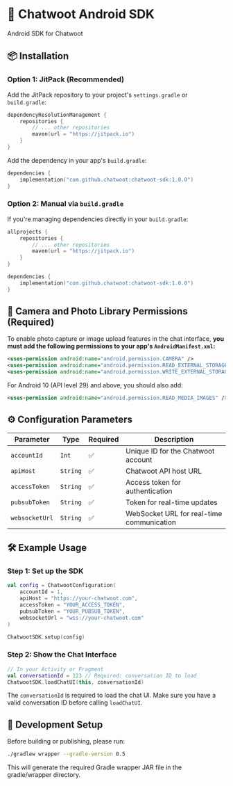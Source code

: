 # 💬 Chatwoot Android SDK

Android SDK for Chatwoot

## 📦 Installation

### Option 1: JitPack (Recommended)

Add the JitPack repository to your project's `settings.gradle` or `build.gradle`:

```kotlin
dependencyResolutionManagement {
    repositories {
        // ... other repositories
        maven(url = "https://jitpack.io")
    }
}
```

Add the dependency in your app's `build.gradle`:

```kotlin
dependencies {
    implementation("com.github.chatwoot:chatwoot-sdk:1.0.0")
}
```

### Option 2: Manual via `build.gradle`

If you're managing dependencies directly in your `build.gradle`:

```kotlin
allprojects {
    repositories {
        // ... other repositories
        maven(url = "https://jitpack.io")
    }
}

dependencies {
    implementation("com.github.chatwoot:chatwoot-sdk:1.0.0")
}
```

## 📸 Camera and Photo Library Permissions (Required)

To enable photo capture or image upload features in the chat interface, **you must add the following permissions to your app's `AndroidManifest.xml`:**

```xml
<uses-permission android:name="android.permission.CAMERA" />
<uses-permission android:name="android.permission.READ_EXTERNAL_STORAGE" />
<uses-permission android:name="android.permission.WRITE_EXTERNAL_STORAGE" />
```

For Android 10 (API level 29) and above, you should also add:

```xml
<uses-permission android:name="android.permission.READ_MEDIA_IMAGES" />
```

## ⚙️ Configuration Parameters

| Parameter        | Type      | Required | Description                                 |
|-----------------|-----------|----------|---------------------------------------------|
| `accountId`     | `Int`     | ✅        | Unique ID for the Chatwoot account          |
| `apiHost`       | `String`  | ✅        | Chatwoot API host URL                       |
| `accessToken`   | `String`  | ✅        | Access token for authentication             |
| `pubsubToken`   | `String`  | ✅        | Token for real-time updates                 |
| `websocketUrl`  | `String`  | ✅        | WebSocket URL for real-time communication   |

## 🛠️ Example Usage

### Step 1: Set up the SDK

```kotlin
val config = ChatwootConfiguration(
    accountId = 1,
    apiHost = "https://your-chatwoot.com",
    accessToken = "YOUR_ACCESS_TOKEN",
    pubsubToken = "YOUR_PUBSUB_TOKEN",
    websocketUrl = "wss://your-chatwoot.com"
)

ChatwootSDK.setup(config)

```

### Step 2: Show the Chat Interface

```kotlin
// In your Activity or Fragment
val conversationId = 123 // Required: conversation ID to load
ChatwootSDK.loadChatUI(this, conversationId)
```

The `conversationId` is required to load the chat UI. Make sure you have a valid conversation ID before calling `loadChatUI`.

## 🔧 Development Setup

Before building or publishing, please run:

```bash
./gradlew wrapper --gradle-version 8.5
```

This will generate the required Gradle wrapper JAR file in the gradle/wrapper directory.